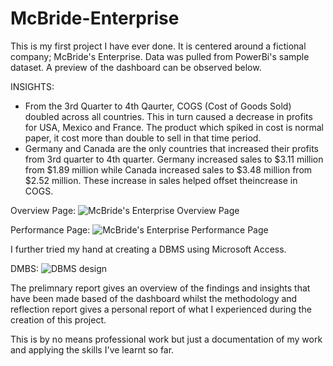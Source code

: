 # McBride-Enterprise

This is my first project I have ever done. It is centered around a fictional company; McBride's Enterprise. Data was pulled from PowerBi's sample dataset. A preview of the dashboard can be observed below.

INSIGHTS:
* From the 3rd Quarter to 4th Qaurter, COGS (Cost of Goods Sold) doubled across all countries. This in turn caused a decrease in profits for USA, Mexico and France. The product which spiked in cost is normal paper, it cost more than double to sell in that time period.
* Germany and Canada are the only countries that increased their profits from 3rd quarter to 4th quarter. Germany increased sales to $3.11 million from $1.89 million while Canada increased sales to $3.48 million from $2.52 million. These increase in sales helped offset theincrease in COGS.


Overview Page:
![McBride's Enterprise Overview Page](https://user-images.githubusercontent.com/114568832/197755465-90aca8ef-2d96-4284-b43b-1b541dba5d9f.png)


Performance Page:
![McBride's Enterprise Performance Page](https://user-images.githubusercontent.com/114568832/197755024-5bbfa015-ac5e-488b-8d0e-dab9e59187cd.png)



I further tried my hand at creating a DBMS using Microsoft Access. 

DMBS:
![DBMS design](https://user-images.githubusercontent.com/114568832/192754122-f81fd150-ab77-43df-8ec4-cbb4f16d4f19.png)

The prelimnary report gives an overview of the findings and insights that have been made based of the dashboard whilst the methodology and reflection report gives a personal report of what I experienced during the creation of this project.

This is by no means professional work but just a documentation of my work and applying the skills I've learnt so far.
